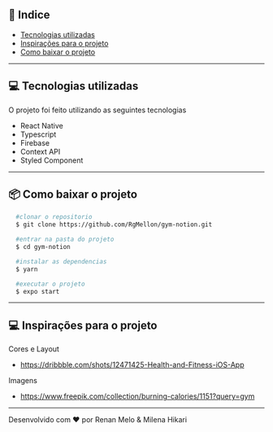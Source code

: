 ## 📕 Indice

- [Tecnologias utilizadas](#-tecnologias-utilizadas)
- [Inspirações para o projeto](#-inspiracoes-para-o-projeto)
- [Como baixar o projeto](#-como-baixar-o-projeto)

---

## 💻 Tecnologias utilizadas

O projeto foi feito utilizando as seguintes tecnologias

- React Native
- Typescript
- Firebase
- Context API
- Styled Component

---

## 📦 Como baixar o projeto

```bash
  #clonar o repositorio
  $ git clone https://github.com/RgMellon/gym-notion.git

  #entrar na pasta do projeto
  $ cd gym-notion

  #instalar as dependencias
  $ yarn

  #executar o projeto
  $ expo start

```

---

## 💻 Inspirações para o projeto

Cores e Layout

- https://dribbble.com/shots/12471425-Health-and-Fitness-iOS-App

Imagens

- https://www.freepik.com/collection/burning-calories/1151?query=gym

---

Desenvolvido com ♥ por Renan Melo & Milena Hikari
